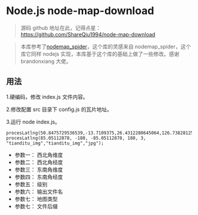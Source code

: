# Node.js node-map-download

> 源码 github 地址在此，记得点星：
> https://github.com/ShareQiu1994/node-map-download

> 本库参考了[nodemap_spider](https://github.com/brandonxiang/nodemap_spider)，这个库的灵感来自 nodemap_spider，这个库它同样 nodejs 实现，本库基于这个库的基础上做了一些修改。感谢 brandonxiang 大佬。

## 用法

1.硬编码，修改 index.js 文件内容。

2.修改配置 src 目录下 config.js 的瓦片地址。

3.运行 node index.js。

```
procesLatlng(50.8475729536539,-13.7109375,26.4312280645064,126.73828125,3,"tianditu_cia","tianditu_cia","png")
procesLatlng(85.05112878, -180, -85.05112878, 180, 3, "tianditu_img","tianditu_img","jpg");

```

- 参数一： 西北角维度
- 参数二： 西北角经度
- 参数三： 东南角维度
- 参数四： 东南角经度
- 参数五： 级别
- 参数六： 输出文件名
- 参数七： 地图类型
- 参数七： 文件后缀
